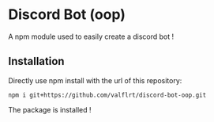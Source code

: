 # Discord Bot (oop)

A npm module used to easily create a discord bot !

## Installation

Directly use npm install with the url of this repository:

```
npm i git+https://github.com/valflrt/discord-bot-oop.git
```

The package is installed !
